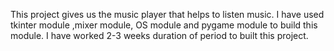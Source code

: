 This project gives us the music player that helps to listen music.
I have used tkinter module ,mixer module, OS module  and pygame module to build this module.
I have worked 2-3 weeks duration of period to built this project.
